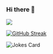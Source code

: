 ### Hi there 👋

![](https://github-profile-summary-cards.vercel.app/api/cards/profile-details?username=ppOverheat&theme=tokyonight)

[![GitHub Streak](https://github-readme-streak-stats.herokuapp.com/?user=ppOverheat)](https://git.io/streak-stats)

![Jokes Card](https://readme-jokes.vercel.app/api)

<!--
**ppOverheat/ppOverheat** is a ✨ _special_ ✨ repository because its `README.md` (this file) appears on your GitHub profile.

Here are some ideas to get you started:

- 🔭 I’m currently working on ...
- 🌱 I’m currently learning ...
- 👯 I’m looking to collaborate on ...
- 🤔 I’m looking for help with ...
- 💬 Ask me about ...
- 📫 How to reach me: ...
- 😄 Pronouns: ...
- ⚡ Fun fact: ...
-->
